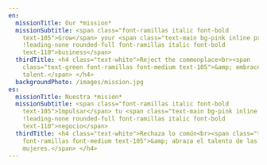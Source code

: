```yaml
---
en:
  missionTitle: Our *mission*
  missionSubtitle: <span class="font-ramillas italic font-bold
    text-105">Grow</span> your <span class="text-main bg-pink inline px-5
    !leading-none rounded-full font-ramillas italic font-bold
    text-110">business</span>
  thirdTitle: <h4 class="text-white">Reject the commonplace<br><span
    class="text-green font-ramillas font-medium text-105">&amp; embrace women’s
    talent.</span> </h4>
  backgroundPhoto: /images/mission.jpg
es:
  missionTitle: Nuestra *misión*
  missionSubtitle: <span class="font-ramillas italic font-bold
    text-105">Impulsar</span> tu <span class="text-main bg-pink inline px-5
    !leading-none rounded-full font-ramillas italic font-bold
    text-110">negocio</span>
  thirdTitle: <h4 class="text-white">Rechaza lo común<br><span class="text-green
    font-ramillas font-medium text-105">&amp; abraza el talento de las
    mujeres.</span> </h4>
---
```

